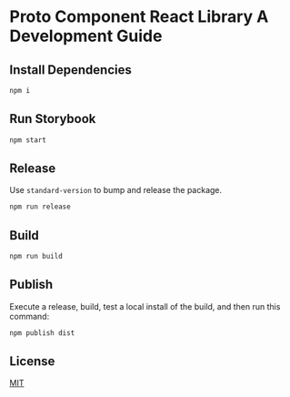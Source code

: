 # Proto Component React Library A Development Guide

## Install Dependencies

```sh
npm i
```

## Run Storybook

```sh
npm start
```

## Release

Use `standard-version` to bump and release the package.

```sh
npm run release
```

## Build

```sh
npm run build
```

## Publish

Execute a release, build, test a local install of the build, and then run this command:

```sh
npm publish dist
```

## License

[MIT]

[mit]: https://choosealicense.com/licenses/mit/
